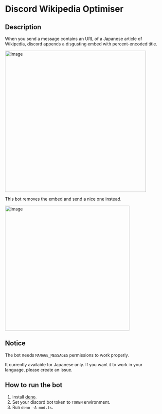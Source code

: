# Discord Wikipedia Optimiser
## Description
When you send a message contains an URL of a Japanese article of Wikipedia, discord appends a disgusting embed with percent-encoded title.

<img width="463" alt="image" src="https://user-images.githubusercontent.com/37664775/127960011-01a2d5be-c0b4-4aee-959c-687b1e67515b.png">

This bot removes the embed and send a nice one instead.

<img width="409" alt="image" src="https://user-images.githubusercontent.com/37664775/127960407-4f08bcff-fd7a-4c11-b815-e80426e1f589.png">

## Notice
The bot needs `MANAGE_MESSAGES` permissions to work properly.

It currently available for Japanese only. If you want it to work in your language, please create an issue.

## How to run the bot
1. Install [deno](https://deno.land).
2. Set your discord bot token to `TOKEN` environment.
3. Run `deno -A mod.ts`.
